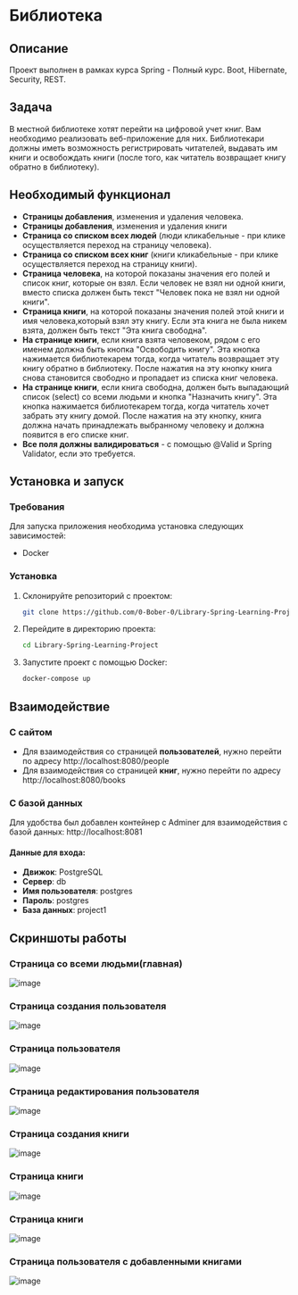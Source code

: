 # Библиотека
 
## Описание
Проект выполнен в рамках курса Spring - Полный курс. Boot, Hibernate, Security, REST.

## Задача
В местной библиотеке хотят перейти на цифровой учет книг. Вам необходимо реализовать веб-приложение для них. Библиотекари должны иметь возможность регистрировать читателей, выдавать им книги и освобождать книги (после того, как читатель возвращает книгу обратно в библиотеку).

## Необходимый функционал
- **Страницы добавления**, изменения и удаления человека.
- **Страницы добавления**, изменения и удаления книги
- **Страница со списком всех людей** (люди кликабельные - при клике осуществляется переход на страницу человека).
- **Страница со списком всех книг** (книги кликабельные - при клике осуществляется переход на страницу книги).
- **Страница человека**, на которой показаны значения его полей и список книг, которые он взял. Если человек не взял ни одной книги, вместо списка должен быть текст "Человек пока не взял ни одной книги".
- **Страница книги**, на которой показаны значения полей этой книги и имя человека,который взял эту книгу. Если эта книга не была никем взята, должен быть текст "Эта книга свободна".
- **На странице книги**, если книга взята человеком, рядом с его именем должна быть кнопка "Освободить книгу". Эта кнопка нажимается библиотекарем тогда, когда читатель возвращает эту книгу обратно в библиотеку. После нажатия на эту кнопку книга снова становится свободно и пропадает из списка книг человека.
- **На странице книги**, если книга свободна, должен быть выпадающий список (select) со всеми людьми и кнопка "Назначить книгу". Эта кнопка нажимается библиотекарем тогда, когда читатель хочет забрать эту книгу домой. После нажатия на эту кнопку, книга должна начать принадлежать выбранному человеку и должна появится в его списке книг.
- **Все поля должны валидироваться** - с помощью @Valid и Spring Validator, если это требуется.
## Установка и запуск
### Требования
Для запуска приложения необходима установка следующих зависимостей:
- Docker 

### Установка
1. Склонируйте репозиторий с проектом:
    ```bash
    git clone https://github.com/0-Bober-0/Library-Spring-Learning-Project.git
    ```
2. Перейдите в директорию проекта:
    ```bash
    cd Library-Spring-Learning-Project
    ```
3. Запустите проект с помощью Docker:
   ```bash
   docker-compose up
    ```
## Взаимодействие
### С сайтом
- Для взаимодействия со страницей **пользователей**, нужно перейти по адресу http://localhost:8080/people
- Для взаимодействия со страницей **книг**, нужно перейти по адресу http://localhost:8080/books

### С базой данных
Для удобства был добавлен контейнер с Adminer для взаимодействия с базой данных: http://localhost:8081
#### Данные для входа:
- **Движок**: PostgreSQL
- **Сервер**: db
- **Имя пользователя**: postgres
- **Пароль**: postgres
- **База данных**: project1
## Скриншоты работы
### Страница со всеми людьми(главная)
![image](https://github.com/user-attachments/assets/facaba5a-d78d-4d31-b137-230c58a2b8b6)

### Страница создания пользователя
![image](https://github.com/user-attachments/assets/855bf921-d583-4a27-a718-46b395e628f2)

### Страница пользователя
![image](https://github.com/user-attachments/assets/50292b8d-1d56-44ef-a53e-a600d43ef320)

### Страница редактирования пользователя
![image](https://github.com/user-attachments/assets/12a031e8-93ae-46d8-b3d9-6c1cabb4e2f9)

### Страница создания книги
![image](https://github.com/user-attachments/assets/af348709-cebd-4823-b266-15381de5c536)

### Страница книги
![image](https://github.com/user-attachments/assets/b27cffac-5c63-4558-a58e-27a6b1af468e)

### Страница книги
![image](https://github.com/user-attachments/assets/d89df0c2-9080-4768-ac00-288708eef075)

### Страница пользователя с добавленными книгами
![image](https://github.com/user-attachments/assets/18409f16-dee5-42e8-8d9c-1160472a8abd)


